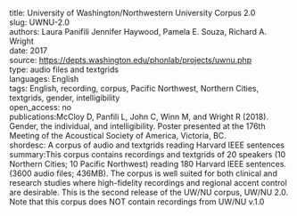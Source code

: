 title: University of Washington/Northwestern University Corpus 2.0  
slug: UWNU-2.0  
authors: Laura Panifili Jennifer Haywood, Pamela E. Souza, Richard A. Wright  
date: 2017  
source: https://depts.washington.edu/phonlab/projects/uwnu.php    
type: audio files and textgrids  
languages: English  
tags: English, recording, corpus, Pacific Northwest, Northern Cities, textgrids, gender, intelligibility  
open_access: no  
publications:McCloy D, Panfili L, John C, Winn M, and Wright R (2018). Gender, the individual, and intelligibility. Poster presented at the 176th Meeting of the Acoustical Society of America, Victoria, BC.   
shordesc: A corpus of audio and textgrids reading Harvard IEEE sentences  
summary:This corpus contains recordings and textgrids of 20 speakers (10 Northern Cities; 10 Pacific Northwest) reading 180 Harvard IEEE sentences. (3600 audio files; 436MB). The corpus is well suited for both clinical and research studies where high-fidelity recordings and regional accent control are desirable. This is the second release of the UW/NU corpus, UW/NU 2.0. Note that this corpus does NOT contain recordings from UW/NU v.1.0
